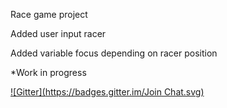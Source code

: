 Race game project

Added user input racer

Added variable focus depending on racer position

*Work in progress

[![Gitter](https://badges.gitter.im/Join Chat.svg)](https://gitter.im/rraeburn/racegame-CF?utm_source=badge&utm_medium=badge&utm_campaign=pr-badge&utm_content=badge)